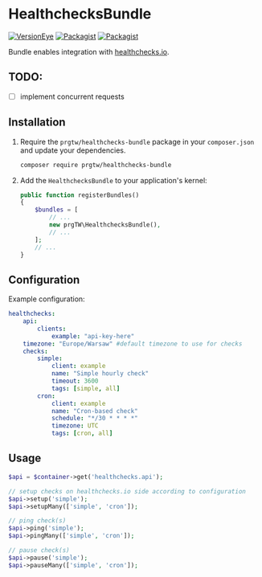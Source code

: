 # HealthchecksBundle

[![VersionEye](https://img.shields.io/versioneye/d/prgTW/healthchecks-bundle.svg)](https://github.com/prgTW/healthchecks-bundle)
[![Packagist](https://img.shields.io/packagist/l/prgtw/healthchecks-bundle.svg)](https://github.com/prgTW/healthchecks-bundle)
[![Packagist](https://img.shields.io/packagist/v/prgtw/healthchecks-bundle.svg)](https://packagist.org/packages/prgtw/healthchecks-bundle)

Bundle enables integration with [healthchecks.io](https://healthchecks.io).

## TODO:
- [ ] implement concurrent requests

## Installation

1. Require the `prgtw/healthchecks-bundle` package in your `composer.json`
   and update your dependencies.
	
	```bash
	composer require prgtw/healthchecks-bundle
	```

2. Add the `HealthchecksBundle` to your application's kernel:

	```php
	public function registerBundles()
	{
		$bundles = [
			// ...
			new prgTW\HealthchecksBundle(),
			// ...
		];
		// ...
	}
	````

## Configuration

Example configuration:
```yaml
healthchecks:
    api:
        clients:
            example: "api-key-here"
    timezone: "Europe/Warsaw" #default timezone to use for checks
    checks:
    	simple:
            client: example
            name: "Simple hourly check"
            timeout: 3600
            tags: [simple, all]
        cron:
            client: example
            name: "Cron-based check"
            schedule: "*/30 * * * *"
            timezone: UTC
            tags: [cron, all]
```

## Usage

```php
$api = $container->get('healthchecks.api');

// setup checks on healthchecks.io side according to configuration
$api->setup('simple');
$api->setupMany(['simple', 'cron']);

// ping check(s)
$api->ping('simple');
$api->pingMany(['simple', 'cron']);

// pause check(s)
$api->pause('simple');
$api->pauseMany(['simple', 'cron']);
```
